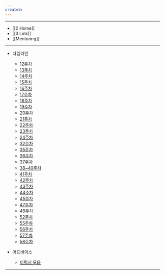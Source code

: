 ```yaml
---
created:
---
```


---
- [[0 Home]]
- [[3 Link]]
- [[Mentoring]]
---

- 타임라인
    - [12주차](https://applicationspring.notion.site/12-43744912300148798daab456f3bde188?pvs=4)
    - [13주차](https://applicationspring.notion.site/13-5c422ca79d024fb9bbb7cea51a4cf2f8)
    - [14주차](https://applicationspring.notion.site/14-eb30043f63634d0f9269d2e9c913e082)
    - [15주차](https://applicationspring.notion.site/15-6854ef9dd02b4c7d96e952ae931dec99)
    - [16주차](https://applicationspring.notion.site/16-374ea79afa324fb0a5c4b0213f1c845e)
    - [17주차](https://applicationspring.notion.site/17-0fc1ee76a186470ab43448c3c39dbc4d?pvs=4)
    - [18주차](https://applicationspring.notion.site/18-4f9c9ec7c53743a4969dd8d874b9a177?pvs=4)
    - [19주차](https://applicationspring.notion.site/19-7eb8660f952141df81a62fe0641ef874?pvs=4)
    - [20주차](https://applicationspring.notion.site/20-9b207dbfa281450d8a2c201070e5e127?pvs=4)
    - [21주차](https://applicationspring.notion.site/21-3dcf3ef6c28048de9dee65b9316b6b21?pvs=4)
    - [22주차](https://applicationspring.notion.site/22-3806c035e8284e76a962ab88113b4d2b?pvs=4)
    - [23주차](https://applicationspring.notion.site/23-bd2607c8bbdc4d6293e1bb1806bfff89?pvs=4)
    - [24주차](https://applicationspring.notion.site/24-ace4528a615a4117a5764ad2ec129d16?pvs=4)
    - [32주차](https://applicationspring.notion.site/32-14f58235526380359b1de956f5d29473?pvs=4)
    - [35주차](https://applicationspring.notion.site/35-18758235526380e9b103d5cd496cabad)
    - [36주차](https://applicationspring.notion.site/36-1875823552638000b45bf863ff06d558)
    - [37주차](https://applicationspring.notion.site/37-19c5823552638071b258f5f8e5af4c90)
    - [38~40주차](https://applicationspring.notion.site/38-19c58235526380cbba6fcac97bed5419?pvs=4)
    - [41주차](https://applicationspring.notion.site/41-1be58235526380748a8ef9f2f07bbbdb)
    - [42주차](https://applicationspring.notion.site/42-1be582355263808e9e8cf74f64dbe0fb)
    - [43주차](https://applicationspring.notion.site/43-1d45823552638015ac84cd06c5ee9efe)
    - [44주차](https://applicationspring.notion.site/44-1e258235526380769939e8fc73254873)
    - [45주차](https://applicationspring.notion.site/45-1e9582355263808d94ebf5eebb8d5a7a)
    - [47주차](https://applicationspring.notion.site/47-2055823552638088a73dd4adfcd0ac8b)
    - [49주차](https://applicationspring.notion.site/49-21358235526380d7adfadd14def1da7c?source=copy_link)
    - [52주차](https://applicationspring.notion.site/52-22f582355263808ea4d9c8780fd0cdb9?source=copy_link)
    - [55주차](https://applicationspring.notion.site/55-24b582355263800b99a8d0cf67e5a354)
    - [56주차](https://applicationspring.notion.site/56-259582355263803bbe3cee4cd96079c6)
    - [57주차]()
    - [58주차](https://applicationspring.notion.site/58-26e582355263802195dbeb4b497992dc)
    
- 어드바이스
    - [이력서 모음](https://applicationspring.notion.site/1b158235526380dca53cd3baef3ce103?pvs=4)


---
